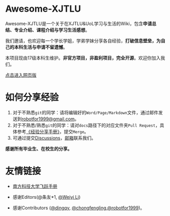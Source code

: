   # Awesome-XJTLU

  Awesome-XJTLU是一个关于在XJTLU&UoL学习与生活的Wiki，包含**申请总结、专业介绍、课程介绍与学习生活感想**。

  我们邀请，也欢迎每一个学长学姐，学弟学妹分享各自经验，**打破信息壁垒，为自己的本科生活与申请不留遗憾**。

  本项目现由17级本科生维护。**非官方项目，非盈利项目，完全开源**。欢迎你加入我们。

  [点击进入网页版](https://robotfor1999.github.io/awesome-xjtlu/#/)

  # 如何分享经验

  1. 对于不熟悉`git`的同学：请将编辑好的`Word/Page/Markdown`文件，通过邮件发送到[robotfor1999@gmail.com](mailto:robotfor1999@gmail.com)。
  2. 对于不熟悉/熟悉`git`的同学：请对`docs`路径下的对应文件夹`Pull Request`，具体参考[《经验分享手册》](经验分享手册.md)，提交`Merge`。
  3. 可通过提交[Discussions](https://github.com/robotfor1999/awesome-xjtlu/discussions)，[邮箱](mailto:robotfor1999@gmail.com)联系我们。

  **感谢所有毕业生、在校生的分享。**

  # 友情链接

  - [南方科技大学飞跃手册](https://sustech-application.github.io/2020-Fall/#/)
  - 感谢Editors(@条友*1, [@Weiyi Li](https://www.zhihu.com/people/li-wei-yi-86-54))

  - 感谢Contributors ([@dingqy](https://github.com/dingqy), [@chongfengling](https://github.com/chongfengling),[@robotfor1999](https://github.com/robotfor1999))。
